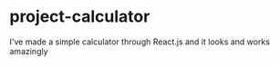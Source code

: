 # project-calculator
I've made a simple calculator through React.js and it looks and works amazingly
